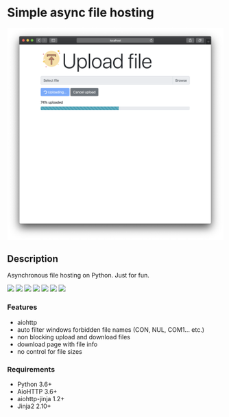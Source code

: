 # **Simple async file hosting**


![main window](img/main.png?raw=true)


## Description

Asynchronous file hosting on Python. Just for fun. 


![](https://img.shields.io/badge/Platform-windows%20%7C%20os--x%20%7C%20linux-orange)
![](https://img.shields.io/badge/Python-3.6%20%7C%203.7%20%7C%203.8-green)
![](https://img.shields.io/badge/AioHTTP-3.6.2-blue)
![](https://img.shields.io/badge/aiohttp_jinja-1.2.1-blue)
![](https://img.shields.io/badge/Jinja2-2.10.1-blue)
![](https://img.shields.io/badge/Bootstrap-4-blue)
![](https://img.shields.io/badge/version-0.0.1-yellowgreen)


### Features

- aiohttp
- auto filter windows forbidden file names (CON, NUL, COM1...  etc.)
- non blocking upload and download files
- download page with file info
- no control for file sizes


### Requirements

- Python 3.6+
- AioHTTP 3.6+
- aiohttp-jinja 1.2+
- Jinja2 2.10+ 